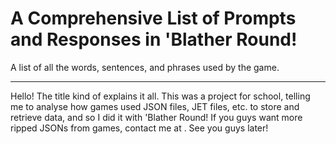 # A Comprehensive List of Prompts and Responses in 'Blather Round!
A list of all the words, sentences, and phrases used by the game.
___
Hello! The title kind of explains it all. This was a project for school, telling me to analyse how games used JSON files, JET files, etc. to store and retrieve data, and so I did it with 'Blather Round! If you guys want more ripped JSONs from games, contact me at . See you guys later!
